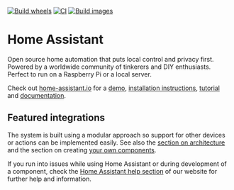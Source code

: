 [![Build wheels](https://github.com/claret-srl/core/actions/workflows/wheels.yml/badge.svg)](https://github.com/claret-srl/core/actions/workflows/wheels.yml) [![CI](https://github.com/claret-srl/core/actions/workflows/ci.yaml/badge.svg)](https://github.com/claret-srl/core/actions/workflows/ci.yaml) [![Build images](https://github.com/claret-srl/core/actions/workflows/builder.yml/badge.svg)](https://github.com/claret-srl/core/actions/workflows/builder.yml)

Home Assistant
=================================================================================

Open source home automation that puts local control and privacy first. Powered by a worldwide community of tinkerers and DIY enthusiasts. Perfect to run on a Raspberry Pi or a local server.

Check out [home-assistant.io](https://home-assistant.io) for a [demo](https://home-assistant.io/demo/), [installation instructions](https://home-assistant.io/getting-started/), 
[tutorial](https://home-assistant.io/getting-started/automation/) and [documentation](https://home-assistant.io/docs/).

Featured integrations
---------------------

The system is built using a modular approach so support for other devices or actions can be implemented easily. See also the [section on architecture](https://developers.home-assistant.io/docs/architecture_index/) and the section on creating [your own
components](https://developers.home-assistant.io/docs/creating_component_index/).

If you run into issues while using Home Assistant or during development
of a component, check the [Home Assistant help section](https://home-assistant.io/help/) of our website for further help and information.
